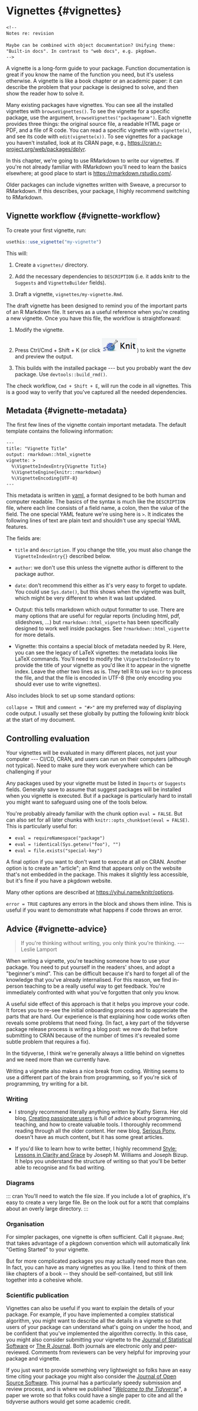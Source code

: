 # Vignettes {#vignettes}

```{=html}
<!--
Notes re: revision

Maybe can be combined with object documentation? Unifying theme: "Built-in docs". In contrast to "web docs", e.g. pkgdown.
-->
```


A vignette is a long-form guide to your package.
Function documentation is great if you know the name of the function you need, but it's useless otherwise.
A vignette is like a book chapter or an academic paper: it can describe the problem that your package is designed to solve, and then show the reader how to solve it.

Many existing packages have vignettes.
You can see all the installed vignettes with `browseVignettes()`.
To see the vignette for a specific package, use the argument, `browseVignettes("packagename")`.
Each vignette provides three things: the original source file, a readable HTML page or PDF, and a file of R code.
You can read a specific vignette with `vignette(x)`, and see its code with `edit(vignette(x))`.
To see vignettes for a package you haven't installed, look at its CRAN page, e.g., <https://cran.r-project.org/web/packages/dplyr>.

In this chapter, we're going to use RMarkdown to write our vignettes.
If you're not already familiar with RMarkdown you'll need to learn the basics elsewhere; at good place to start is <https://rmarkdown.rstudio.com/>.

Older packages can include vignettes written with Sweave, a precursor to RMarkdown.
If this describes, your package, I highly recommend switching to RMarkdown.

## Vignette workflow {#vignette-workflow}

To create your first vignette, run:


```r
usethis::use_vignette("my-vignette")
```

This will:

1.  Create a `vignettes/` directory.

2.  Add the necessary dependencies to `DESCRIPTION` (i.e. it adds knitr to the `Suggests` and `VignetteBuilder` fields).

3.  Draft a vignette, `vignettes/my-vignette.Rmd`.

The draft vignette has been designed to remind you of the important parts of an R Markdown file.
It serves as a useful reference when you're creating a new vignette.
Once you have this file, the workflow is straightforward:

1.  Modify the vignette.

2.  Press Ctrl/Cmd + Shift + K (or click ![](images/knit.png)<!-- -->) to knit the vignette and preview the output.

3.  This builds with the installed package --- but you probably want the dev package.
    Use `devtools::build_rmd()`.

The check workflow, `Cmd + Shift + E`, will run the code in all vignettes.
This is a good way to verify that you've captured all the needed dependencies.

## Metadata {#vignette-metadata}

The first few lines of the vignette contain important metadata.
The default template contains the following information:

    ---
    title: "Vignette Title"
    output: rmarkdown::html_vignette
    vignette: >
      %\VignetteIndexEntry{Vignette Title}
      %\VignetteEngine{knitr::rmarkdown}
      %\VignetteEncoding{UTF-8}
    ---

This metadata is written in [yaml](https://yaml.org/), a format designed to be both human and computer readable.
The basics of the syntax is much like the `DESCRIPTION` file, where each line consists of a field name, a colon, then the value of the field.
The one special YAML feature we're using here is `>`.
It indicates the following lines of text are plain text and shouldn't use any special YAML features.

The fields are:

-   `title` and `description`.
    If you change the title, you must also change the `VignetteIndexEntry{}` described below.

-   `author`: we don't use this unless the vignette author is different to the package author.

-   `date`: don't recommend this either as it's very easy to forget to update.
    You could use `Sys.date()`, but this shows when the vignette was built, which might be very different to when it was last updated.

-   Output: this tells rmarkdown which output formatter to use.
    There are many options that are useful for regular reports (including html, pdf, slideshows, ...) but `rmarkdown::html_vignette` has been specifically designed to work well inside packages.
    See `?rmarkdown::html_vignette` for more details.

-   Vignette: this contains a special block of metadata needed by R.
    Here, you can see the legacy of LaTeX vignettes: the metadata looks like LaTeX commands.
    You'll need to modify the `\VignetteIndexEntry` to provide the title of your vignette as you'd like it to appear in the vignette index.
    Leave the other two lines as is.
    They tell R to use `knitr` to process the file, and that the file is encoded in UTF-8 (the only encoding you should ever use to write vignettes).

Also includes block to set up some standard options:

    

`collapse = TRUE` and `comment = "#>"` are my preferred way of displaying code output.
I usually set these globally by putting the following knitr block at the start of my document.

## Controlling evaluation

Your vignettes will be evaluated in many different places, not just your computer --- CI/CD, CRAN, and users can run on their computers (although not typical).
Need to make sure they work everywhere which can be challenging if your

Any packages used by your vignette must be listed in `Imports` or `Suggests` fields.
Generally save to assume that suggest packages will be installed when you vignette is executed.
But if a package is particularly hard to install you might want to safeguard using one of the tools below.

You're probably already familiar with the chunk option `eval = FALSE`.
But can also set for all later chunks with `knitr::opts_chunk$set(eval = FALSE)`.
This is particularly useful for:

-   `eval = requireNamespace("package")`
-   `eval = !identical(Sys.getenv("foo"), "")`
-   `eval = file.exists("special-key")`

A final option if you want to don't want to execute at all on CRAN.
Another option is to create an "article"; an Rmd that appears only on the website that's not embedded in the package.
This makes it slightly less accessible, but it's fine if you have a pkgdown website.

Many other options are described at <https://yihui.name/knitr/options>.

`error = TRUE` captures any errors in the block and shows them inline.
This is useful if you want to demonstrate what happens if code throws an error.

## Advice {#vignette-advice}

> If you're thinking without writing, you only think you're thinking.
> --- Leslie Lamport

When writing a vignette, you're teaching someone how to use your package.
You need to put yourself in the readers' shoes, and adopt a "beginner's mind".
This can be difficult because it's hard to forget all of the knowledge that you've already internalised.
For this reason, we find in-person teaching to be a really useful way to get feedback.
You're immediately confronted with what you've forgotten that only you know.

A useful side effect of this approach is that it helps you improve your code.
It forces you to re-see the initial onboarding process and to appreciate the parts that are hard.
Our experience is that explaining how code works often reveals some problems that need fixing.
(In fact, a key part of the tidyverse package release process is writing a blog post: we now do that before submitting to CRAN because of the number of times it's revealed some subtle problem that requires a fix).

In the tidyverse, I think we're generally always a little behind on vignettes and we need more than we currently have.

Writing a vignette also makes a nice break from coding.
Writing seems to use a different part of the brain from programming, so if you're sick of programming, try writing for a bit.

### Writing 

-   I strongly recommend literally anything written by Kathy Sierra.
    Her old blog, [Creating passionate users](https://headrush.typepad.com/) is full of advice about programming, teaching, and how to create valuable tools.
    I thoroughly recommend reading through all the older content.
    Her new blog, [Serious Pony](https://seriouspony.com/blog/), doesn't have as much content, but it has some great articles.

-   If you'd like to learn how to write better, I highly recommend [Style: Lessons in Clarity and Grace](https://amzn.com/0321898680) by Joseph M. Williams and Joseph Bizup.
    It helps you understand the structure of writing so that you'll be better able to recognise and fix bad writing.

### Diagrams

::: cran
You'll need to watch the file size.
If you include a lot of graphics, it's easy to create a very large file.
Be on the look out for a `NOTE` that complains about an overly large directory.
:::

### Organisation

For simpler packages, one vignette is often sufficient.
Call it `pkgname.Rmd`; that takes advantage of a pkgdown convention which will automatically link "Getting Started" to your vignette.

But for more complicated packages you may actually need more than one.
In fact, you can have as many vignettes as you like.
I tend to think of them like chapters of a book -- they should be self-contained, but still link together into a cohesive whole.

### Scientific publication

Vignettes can also be useful if you want to explain the details of your package.
For example, if you have implemented a complex statistical algorithm, you might want to describe all the details in a vignette so that users of your package can understand what's going on under the hood, and be confident that you've implemented the algorithm correctly.
In this case, you might also consider submitting your vignette to the [Journal of Statistical Software](http://jstatsoft.org/) or [The R Journal](http://journal.r-project.org/).
Both journals are electronic only and peer-reviewed.
Comments from reviewers can be very helpful for improving your package and vignette.

If you just want to provide something very lightweight so folks have an easy time citing your package you might also consider the [Journal of Open Source Software](https://joss.theoj.org).
This journal has a particularly speedy submission and review process, and is where we published "[*Welcome to the Tidyverse*](https://joss.theoj.org/papers/10.21105/joss.01686)", a paper we wrote so that folks could have a single paper to cite and all the tidyverse authors would get some academic credit.
